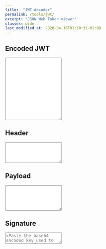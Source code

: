 ```yaml
---
title:  "JWT decoder"
permalink: /tools/jwt/
excerpt: "JSON Web Token viewer"
classes: wide
last_modified_at: 2020-04-16T01:10:31-02:00
---
```

<link rel="stylesheet" href="{{site.baseurl}}/assets/js/mike/codemirror/lib/codemirror.css">
<link rel="stylesheet" href="{{site.baseurl}}/assets/js/mike/codemirror/theme/night.css">
<link rel="stylesheet" href="{{site.baseurl}}/assets/js/mike/codemirror/addon/lint/lint.css">
<script type="text/javascript" src="{{site.baseurl}}/assets/js/mike/codemirror/lib/codemirror.js"></script>
<script type="text/javascript" src="{{site.baseurl}}/assets/js/mike/codemirror/mode/javascript/javascript.js"></script>
<script type="text/javascript" src="{{site.baseurl}}/assets/js/mike/codemirror/addon/display/placeholder.js"></script>
<script type="text/javascript" src="{{site.baseurl}}/assets/js/mike/codemirror/addon/mode/simple.js"></script>
<script type="text/javascript" src="{{site.baseurl}}/assets/js/mike/codemirror/addon/selection/mark-selection.js"></script>

<div class="jwt-left-split">
    <h2>Encoded JWT</h2>
    <textarea id="jwt-in" rows="13"></textarea>
</div>


<div class="jwt-right-split">
    <h2 class="ping-text">Header</h2>
    <textarea id="jwt-header" rows="4" name="jwt-header"></textarea>
</div>

<div class="jwt-right-split">
    <h2 class="blue-text">Payload</h2>
    <textarea id="jwt-payload" rows="5" name="jwt-payload"></textarea>
</div>

<!--  <div style="display: none"  class="jwt-right-split"> -->
<div class="jwt-right-split">
    <h2 class="orange-text">Signature</h2>
    <textarea id="jwt-signature" rows="2" name="jwt-signature" placeholder="<Paste the base64 encoded key used to sign / verify the jwt>"></textarea>
</div>

<script type="text/javascript" src="{{site.baseurl}}/assets/js/mike/jwt.js"></script>